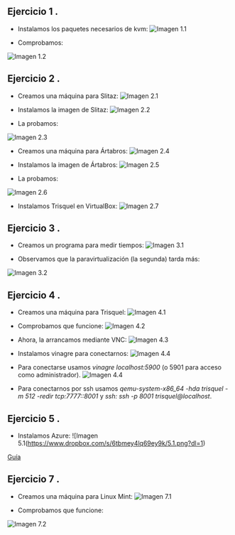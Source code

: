 Ejercicio 1 .
-------
* Instalamos los paquetes necesarios de kvm:
![Imagen 1.1](https://www.dropbox.com/s/zbrtc3kpfg46gpd/1.1.png?dl=1)

* Comprobamos:

 ![Imagen 1.2](https://www.dropbox.com/s/ac4eyqk4a3p160k/1.2.png?dl=1)


Ejercicio 2 .
-------
* Creamos una máquina para Slitaz:
![Imagen 2.1](https://www.dropbox.com/s/90wjl2e46b21pvu/2.1.png?dl=1)

* Instalamos la imagen de Slitaz:
![Imagen 2.2](https://www.dropbox.com/s/8hbb9cjemzbxvqh/2.2.png?dl=1)

* La probamos:

 ![Imagen 2.3](https://www.dropbox.com/s/lbrqdy4seofixbb/2.3.png?dl=1)

* Creamos una máquina para Ártabros:
![Imagen 2.4](https://www.dropbox.com/s/qx4zblopn3lmpte/2.4.png?dl=1)

* Instalamos la imagen de Ártabros:
![Imagen 2.5](https://www.dropbox.com/s/lv4883pn6bf6ol7/2.5.png?dl=1)

* La probamos:

 ![Imagen 2.6](https://www.dropbox.com/s/u4oemry4kukk46g/2.6.png?dl=1)

* Instalamos Trisquel  en VirtualBox:
![Imagen 2.7](https://www.dropbox.com/s/bbjpkr8jvkrvwvz/2.7.png?dl=1)


Ejercicio 3 .
-------
* Creamos un programa para medir tiempos:
![Imagen 3.1](https://www.dropbox.com/s/gdkrnio84okv817/3.1.png?dl=1)

* Observamos que la paravirtualización (la segunda) tarda más:

 ![Imagen 3.2](https://www.dropbox.com/s/7uphcklaiavdeo6/3.2.png?dl=1)


Ejercicio 4 .
-------
* Creamos una máquina para Trisquel:
![Imagen 4.1](https://www.dropbox.com/s/o46a6ce32lhxxt0/4.1.png?dl=1)

* Comprobamos que funcione:
![Imagen 4.2](https://www.dropbox.com/s/tboxnssjj7ftsqk/4.2.png?dl=1)

* Ahora, la arrancamos mediante VNC:
![Imagen 4.3](https://www.dropbox.com/s/c2xkdsfzvlb0grn/4.3.png?dl=1)

* Instalamos vinagre para conectarnos:
![Imagen 4.4](https://www.dropbox.com/s/th47q7tadhuv0wb/4.4.png?dl=1)

* Para conectarse usamos *vinagre localhost:5900* (o 5901 para acceso como administrador).
![Imagen 4.4](https://www.dropbox.com/s/18cvsfw5s64i3ak/4.5.png?dl=1)
* Para conectarnos por ssh usamos *qemu-system-x86_64 -hda trisquel -m 512 -redir tcp:7777::8001* y *ssh: ssh -p 8001 trisquel@localhost*.

Ejercicio 5 .
-------
* Instalamos Azure:
![Imagen 5.1(https://www.dropbox.com/s/6tbmey4lq69ey9k/5.1.png?dl=1)

[Guía](https://azure.microsoft.com/es-es/documentation/articles/xplat-cli-install/)


Ejercicio 7 .
-------
* Creamos una máquina para Linux Mint:
![Imagen 7.1](https://www.dropbox.com/s/v0scqictv4koi6a/7.1.png?dl=1)

* Comprobamos que funcione:

 ![Imagen 7.2](https://www.dropbox.com/s/m37f9jjgw3mz3eh/7.2.png?dl=1)
